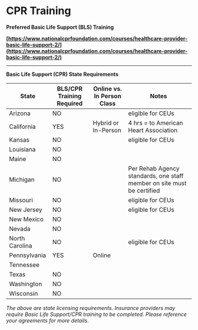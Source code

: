 # CPR Training

****Preferred Basic Life Support (BLS) Training****

****[https://www.nationalcprfoundation.com/courses/healthcare-provider-basic-life-support-2/](https://www.nationalcprfoundation.com/courses/healthcare-provider-basic-life-support-2/)****

---

**Basic Life Support (CPR) State Requirements**

| State | BLS/CPR Training Required | Online vs. In Person Class | Notes |
| --- | --- | --- | --- |
| Arizona | NO |  | eligible for CEUs |
| California | YES | Hybrid or In-Person | 4 hrs = to American Heart Association |
| Kansas | NO |  | eligible for CEUs |
| Louisiana | NO |  |  |
| Maine | NO |  |  |
| Michigan | NO |  | Per Rehab Agency standards, one staff member on site must be certified |
| Missouri | NO |  | eligible for CEUs |
| New Jersey | NO |  | eligible for CEUs |
| New Mexico | NO |  |  |
| Nevada | NO |  |  |
| North Carolina | NO |  | eligible for CEUs |
| Pennsylvania | YES | Online |  |
| Tennessee |  |  |  |
| Texas | NO |  |  |
| Washington | NO |  |  |
| Wisconsin | NO |  |  |

*The above are state licensing requirements. Insurance providers may require Basic Life Support/CPR training to be completed. Please reference your agreements for more details.*